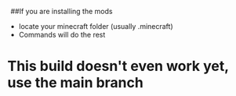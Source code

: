  
##If you are installing the mods

- locate your minecraft folder (usually .minecraft) 
- Commands will do the rest


# This build doesn't even work yet, use the main branch
